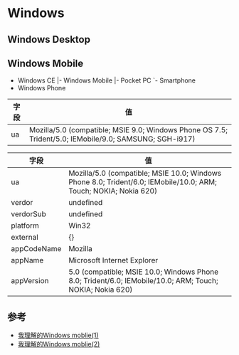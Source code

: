 
# Windows

## Windows Desktop

## Windows Mobile

* Windows CE
  |- Windows Mobile
  |- Pocket PC
  `- Smartphone
* Windows Phone

| 字段 | 值                                                                                                     |
|------|--------------------------------------------------------------------------------------------------------|
| ua   | Mozilla/5.0 (compatible; MSIE 9.0; Windows Phone OS 7.5; Trident/5.0; IEMobile/9.0; SAMSUNG; SGH-i917) |

| 字段        | 值                                                                                                               |
|-------------|------------------------------------------------------------------------------------------------------------------|
| ua          | Mozilla/5.0 (compatible; MSIE 10.0; Windows Phone 8.0; Trident/6.0; IEMobile/10.0; ARM; Touch; NOKIA; Nokia 620) |
| verdor      | undefined                                                                                                        |
| verdorSub   | undefined                                                                                                        |
| platform    | Win32                                                                                                            |
| external    | {}                                                                                                               |
| appCodeName | Mozilla                                                                                                          |
| appName     | Microsoft Internet Explorer                                                                                      |
| appVersion  | 5.0 (compatible; MSIE 10.0; Windows Phone 8.0; Trident/6.0; IEMobile/10.0; ARM; Touch; NOKIA; Nokia 620)         |




## 参考

* [我理解的Windows moblie(1)](http://blog.csdn.net/okluo/article/details/2088899)
* [我理解的Windows moblie(2)](http://blog.csdn.net/okluo/article/details/2090783)

